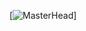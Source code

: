 
[![MasterHead](https://dharageshtech.wordpress.com/wp-content/uploads/2024/07/recording-2024-07-21-112554-1.gif?w=800)]
